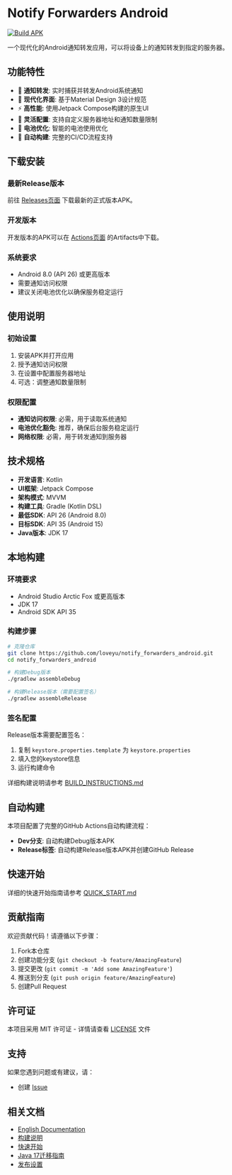# Notify Forwarders Android

[![Build APK](https://github.com/loveyu/notify_forwarders_android/actions/workflows/build.yml/badge.svg)](https://github.com/loveyu/notify_forwarders_android/actions/workflows/build.yml)

一个现代化的Android通知转发应用，可以将设备上的通知转发到指定的服务器。

## 功能特性

- 📱 **通知转发**: 实时捕获并转发Android系统通知
- 🎨 **现代化界面**: 基于Material Design 3设计规范
- ⚡ **高性能**: 使用Jetpack Compose构建的原生UI
- 🔧 **灵活配置**: 支持自定义服务器地址和通知数量限制
- 🔋 **电池优化**: 智能的电池使用优化
- 🚀 **自动构建**: 完整的CI/CD流程支持

## 下载安装

### 最新Release版本
前往 [Releases页面](https://github.com/loveyu/notify_forwarders_android/releases) 下载最新的正式版本APK。

### 开发版本
开发版本的APK可以在 [Actions页面](https://github.com/loveyu/notify_forwarders_android/actions) 的Artifacts中下载。

### 系统要求
- Android 8.0 (API 26) 或更高版本
- 需要通知访问权限
- 建议关闭电池优化以确保服务稳定运行

## 使用说明

### 初始设置
1. 安装APK并打开应用
2. 授予通知访问权限
3. 在设置中配置服务器地址
4. 可选：调整通知数量限制

### 权限配置
- **通知访问权限**: 必需，用于读取系统通知
- **电池优化豁免**: 推荐，确保后台服务稳定运行
- **网络权限**: 必需，用于转发通知到服务器

## 技术规格

- **开发语言**: Kotlin
- **UI框架**: Jetpack Compose
- **架构模式**: MVVM
- **构建工具**: Gradle (Kotlin DSL)
- **最低SDK**: API 26 (Android 8.0)
- **目标SDK**: API 35 (Android 15)
- **Java版本**: JDK 17

## 本地构建

### 环境要求
- Android Studio Arctic Fox 或更高版本
- JDK 17
- Android SDK API 35

### 构建步骤
```bash
# 克隆仓库
git clone https://github.com/loveyu/notify_forwarders_android.git
cd notify_forwarders_android

# 构建Debug版本
./gradlew assembleDebug

# 构建Release版本（需要配置签名）
./gradlew assembleRelease
```

### 签名配置
Release版本需要配置签名：
1. 复制 `keystore.properties.template` 为 `keystore.properties`
2. 填入您的keystore信息
3. 运行构建命令

详细构建说明请参考 [BUILD_INSTRUCTIONS.md](BUILD_INSTRUCTIONS.md)

## 自动构建

本项目配置了完整的GitHub Actions自动构建流程：

- **Dev分支**: 自动构建Debug版本APK
- **Release标签**: 自动构建Release版本APK并创建GitHub Release

## 快速开始

详细的快速开始指南请参考 [QUICK_START.md](QUICK_START.md)

## 贡献指南

欢迎贡献代码！请遵循以下步骤：

1. Fork本仓库
2. 创建功能分支 (`git checkout -b feature/AmazingFeature`)
3. 提交更改 (`git commit -m 'Add some AmazingFeature'`)
4. 推送到分支 (`git push origin feature/AmazingFeature`)
5. 创建Pull Request

## 许可证

本项目采用 MIT 许可证 - 详情请查看 [LICENSE](LICENSE) 文件

## 支持

如果您遇到问题或有建议，请：
- 创建 [Issue](https://github.com/loveyu/notify_forwarders_android/issues)

## 相关文档

- [English Documentation](README.md)
- [构建说明](BUILD_INSTRUCTIONS.md)
- [快速开始](QUICK_START.md)
- [Java 17迁移指南](JAVA17_MIGRATION.md)
- [发布设置](RELEASE_SETUP.md)
